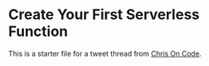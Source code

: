 # Create Your First Serverless Function

This is a starter file for a tweet thread from [Chris On Code](https://twitter.com/chrisoncode).

